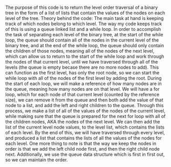 The purpose of this code is to return the level order traversal of a binary tree in the form of a list of lists that contain the values of the nodes on each level of the tree.
Theory behind the code: The main task at hand is keeping track of which nodes belong to which level. The way my code keeps track of this is using a queue linked list and a while loop. In order to accomplish the task of separating each level of the binary tree, at the start of the while loop, the queue should contain all of the nodes in the current level of the binary tree, and at the end of the while loop, the queue should only contain the children of those nodes, meaning all of the nodes of the next level, which can allow us to return to the start of the while loop and work through the nodes of that current level, until we have traversed through all of the levels (the queue is empty becase there are no more nodes to add). This can function as the first level, has only the root node, so we can start the while loop with all of the nodes of the first level by adding the root. During the start of each loop, we will make a reference of how many nodes are in the queue, meaning how many nodes are on that level. We will have a for loop, which for each node of that current level (counted by the reference size), we can remove it from the queue and then both add the value of that node to a list, and add the left and right children to the queue. Through this process, we make a list of all of the values of the nodes of the current level, while making sure that the queue is prepared for the next for loop with all of the children nodes, AKA the nodes of the next level. We can then add the list of the current level node values, to the level list, which contains  the lists of each level. By the end of this, we will have traversed through every level, and produced a list that contains the lists of all the values of the nodes for each level. One more thing to note is that the way we keep the nodes in order is that we add the left child node first, and then the right child node next. Additionally, we use the queue data structure which is first in first out, so we can maintain the order.
